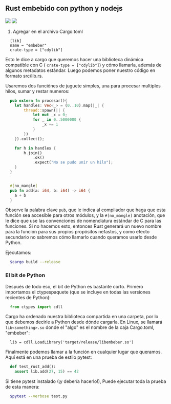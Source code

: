 ## Rust embebido con python y nodejs
<img src="https://i.morioh.com/2020/04/29/2ae76f20b377.jpg">
<img src="https://i.morioh.com/200724/cd9eb82c.webp">

1) Agregar en el archivo Cargo.toml

```
  [lib]
  name = "embeber"
  crate-type = ["cdylib"]
```
Esto le dice a cargo que queremos hacer una biblioteca dinámica compatible con C ( `crate-type = ["cdylib"]`) y cómo llamarla, además de algunos metadatos estándar. Luego podemos poner nuestro código en formato src/lib.rs.

Usaremos dos funciónes de juguete simples, una para procesar multiples hilos, sumar y restar numeros:

```rust
  pub extern fn procesar(){
    let handles: Vec<_> = (0..10).map(|_| {
        thread::spawn(|| {
            let mut _x = 0;
            for _ in 0..5000000 {
                _x += 1
            }
        })
    }).collect();

    for h in handles {
        h.join()
            .ok()
            .expect("No se pudo unir un hilo");
    }
  }


  #[no_mangle]
  pub fn add(a: i64, b: i64) -> i64 {
    a + b
  }
```

Observe la palabra clave `pub`, que le indica al compilador que haga que esta función sea accesible para otros módulos, y la `#[no_mangle]` anotación, que le dice que use las convenciones de nomenclatura estándar de C para las funciones. Si no hacemos esto, entonces Rust generará un nuevo nombre para la función para sus propios propósitos nefastos, y como efecto secundario no sabremos cómo llamarlo cuando queramos usarlo desde Python.


Ejecutamos:

```bash
  $cargo build --release
```

### El bit de Python
Después de todo eso, el bit de Python es bastante corto. Primero importamos el ctypespaquete (que se incluye en todas las versiones recientes de Python):

```python
  from ctypes import cdll
```

Cargo ha ordenado nuestra biblioteca compartida en una carpeta, por lo que debemos decirle a Python desde dónde cargarla. En Linux, se llamará `lib<something>.so` donde el "algo" es el nombre de la caja Cargo.toml, "embeber":

```
  lib = cdll.LoadLibrary('target/release/libembeber.so')
```

Finalmente podemos llamar a la función en cualquier lugar que queramos. Aquí está en una prueba de estilo pytest:

```python
  def test_rust_add():
    assert lib.add(27, 15) == 42
```

Si tiene pytest instalado (¡y debería hacerlo!), Puede ejecutar toda la prueba de esta manera:

```bash
  $pytest --verbose test.py
```
